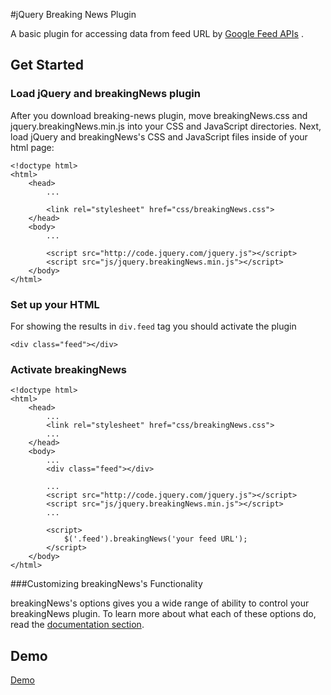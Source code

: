 #jQuery Breaking News Plugin

A basic plugin for accessing data from feed URL by [Google Feed APIs](https://developers.google.com/feed/) .


## Get Started



### Load jQuery and breakingNews plugin

After you download breaking-news plugin, move breakingNews.css and jquery.breakingNews.min.js into your CSS and JavaScript directories. Next, load jQuery and breakingNews's CSS and JavaScript files inside of your html page:

```
<!doctype html>
<html>
	<head>
		...

		<link rel="stylesheet" href="css/breakingNews.css">
	</head>
	<body>
	  	... 

		<script src="http://code.jquery.com/jquery.js"></script>
		<script src="js/jquery.breakingNews.min.js"></script>
	</body>
</html>

```

### Set up your HTML
For showing the results in `div.feed` tag you should activate the plugin

```<div class="feed"></div>```

### Activate breakingNews

```
<!doctype html>
<html>
	<head>
		...
		<link rel="stylesheet" href="css/breakingNews.css">
		...
	</head>
	<body>
	  	... 
	  	<div class="feed"></div>
		
		...
		<script src="http://code.jquery.com/jquery.js"></script>
		<script src="js/jquery.breakingNews.min.js"></script>
		...

		<script>
			$('.feed').breakingNews('your feed URL');
		</script>
	</body>
</html>

```
###Customizing breakingNews's Functionality

breakingNews's options gives you a wide range of ability to control your breakingNews plugin. To learn more about what each of these options do, read the [documentation section](http://mehral.com/projects/jquery-breakingnews/#options).



## Demo
[Demo](http://m3hrdadfi.github.io/jquery-bn/)
